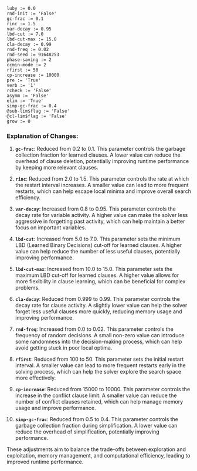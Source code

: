 ```plaintext
luby := 0.0
rnd-init := 'False'
gc-frac := 0.1
rinc := 1.5
var-decay := 0.95
lbd-cut := 7.0
lbd-cut-max := 15.0
cla-decay := 0.99
rnd-freq := 0.02
rnd-seed := 91648253
phase-saving := 2
ccmin-mode := 2
rfirst := 50
cp-increase := 10000
pre := 'True'
verb := '1'
rcheck := 'False'
asymm := 'False'
elim := 'True'
simp-gc-frac := 0.4
@sub-lim$flag := 'False'
@cl-lim$flag := 'False'
grow := 0
```

### Explanation of Changes:

1. **`gc-frac`**: Reduced from 0.2 to 0.1. This parameter controls the garbage collection fraction for learned clauses. A lower value can reduce the overhead of clause deletion, potentially improving runtime performance by keeping more relevant clauses.

2. **`rinc`**: Reduced from 2.0 to 1.5. This parameter controls the rate at which the restart interval increases. A smaller value can lead to more frequent restarts, which can help escape local minima and improve overall search efficiency.

3. **`var-decay`**: Increased from 0.8 to 0.95. This parameter controls the decay rate for variable activity. A higher value can make the solver less aggressive in forgetting past activity, which can help maintain a better focus on important variables.

4. **`lbd-cut`**: Increased from 5.0 to 7.0. This parameter sets the minimum LBD (Learned Binary Decisions) cut-off for learned clauses. A higher value can help reduce the number of less useful clauses, potentially improving performance.

5. **`lbd-cut-max`**: Increased from 10.0 to 15.0. This parameter sets the maximum LBD cut-off for learned clauses. A higher value allows for more flexibility in clause learning, which can be beneficial for complex problems.

6. **`cla-decay`**: Reduced from 0.999 to 0.99. This parameter controls the decay rate for clause activity. A slightly lower value can help the solver forget less useful clauses more quickly, reducing memory usage and improving performance.

7. **`rnd-freq`**: Increased from 0.0 to 0.02. This parameter controls the frequency of random decisions. A small non-zero value can introduce some randomness into the decision-making process, which can help avoid getting stuck in poor local optima.

8. **`rfirst`**: Reduced from 100 to 50. This parameter sets the initial restart interval. A smaller value can lead to more frequent restarts early in the solving process, which can help the solver explore the search space more effectively.

9. **`cp-increase`**: Reduced from 15000 to 10000. This parameter controls the increase in the conflict clause limit. A smaller value can reduce the number of conflict clauses retained, which can help manage memory usage and improve performance.

10. **`simp-gc-frac`**: Reduced from 0.5 to 0.4. This parameter controls the garbage collection fraction during simplification. A lower value can reduce the overhead of simplification, potentially improving performance.

These adjustments aim to balance the trade-offs between exploration and exploitation, memory management, and computational efficiency, leading to improved runtime performance.